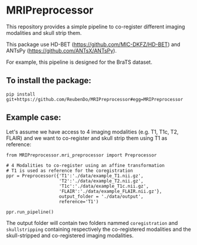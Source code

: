 # MRIPreprocessor

This repository provides a simple pipeline to co-register different imaging modalities and skull strip them.

This package use HD-BET (https://github.com/MIC-DKFZ/HD-BET) and ANTsPy (https://github.com/ANTsX/ANTsPy).

For example, this pipeline is designed for the BraTS dataset.

## To install the package:
```
pip install  git+https://github.com/ReubenDo/MRIPreprocessor#egg=MRIPreprocessor
```

## Example case:
Let's assume we have access to 4 imaging modalities (e.g. T1, T1c, T2, FLAIR) and we want to co-register and skull strip them using T1 as reference:
```
from MRIPreprocessor.mri_preprocessor import Preprocessor

# 4 Modalities to co-register using an affine transformation
# T1 is used as reference for the coregistration
ppr = Preprocessor({'T1':'./data/example_T1.nii.gz',
                    'T2':'./data/example_T2.nii.gz',
                    'T1c':'./data/example_T1c.nii.gz',
                    'FLAIR':'./data/example_FLAIR.nii.gz'},
                    output_folder = './data/output',
                    reference='T1')

ppr.run_pipeline()
```
The output folder will contain two folders nammed `coregistration` and `skullstripping` containing respectively the co-registered modalities and the skull-stripped and co-registered imaging modalities.

